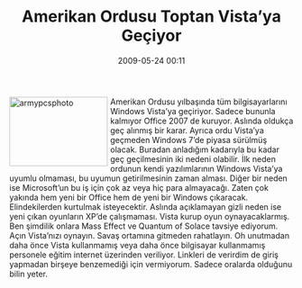 ﻿---
layout: post
title: Amerikan Ordusu Toptan Vista&#8217;ya Ge&#231;iyor
date: 2009-05-24 00:11
comments: true
categories: []
---
<p><img style="border-bottom: 0px; border-left: 0px; margin: 0px 5px 5px 0px; display: inline; border-top: 0px; border-right: 0px" title="armypcsphoto" border="0" alt="armypcsphoto" align="left" src="http://onurbaykal.com.tr/wp-content/uploads/2009/05/armypcsphoto.jpg" width="174" height="123" /> Amerikan Ordusu yılbaşında tüm bilgisayarlarını Windows Vista’ya geçiriyor. Sadece bununla kalmıyor Office 2007 de kuruyor. Aslında oldukça geç alınmış bir karar. Ayrıca ordu Vista’ya geçmeden Windows 7’de piyasa sürülmüş olacak. Buradan anladığım kadarıyla bu kadar geç geçilmesinin iki nedeni olabilir. İlk neden ordunun kendi yazılımlarının Windows Vista’ya uyumlu olmaması, bu uyumun getirilmesinin zaman alması. Diğer bir neden ise Microsoft’un bu iş için çok az veya hiç para almayacağı. Zaten çok yakında hem yeni bir Office hem de yeni bir Windows çıkaracak. Elindekilerden kurtulmak isteyecektir. Aslında açıklamayan gizli neden ise yeni çıkan oyunların XP’de çalışmaması. Vista kurup oyun oynayacaklarmış. Ben şimdilik onlara Mass Effect ve Quantum of Solace tavsiye ediyorum. Açın Vista’nızı oynayın. Savaş ortamına gitmeden rahatlayın. Oh unutmadan daha önce Vista kullanmamış veya daha önce bilgisayar kullanmamış personele eğitim internet üzerinden veriliyor. Linkleri de verirdim de giriş yapmadan birşeye benzemediği için vermiyorum. Sadece oralarda olduğunu bilin yeter.</p>
